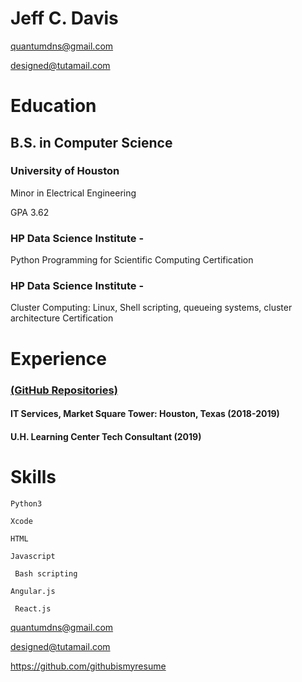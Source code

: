 # Jeff C. Davis
quantumdns@gmail.com

designed@tutamail.com


#  **Education**
## **B.S. in Computer Science**

### University of Houston

Minor in Electrical Engineering

GPA 3.62

### HP Data Science Institute -
Python Programming for Scientific Computing Certification

### HP Data Science Institute -
Cluster Computing: Linux, Shell scripting, queueing systems, cluster architecture Certification

# Experience

### [(GitHub Repositories)](https://github.com/githubismyresume)

#### IT Services, Market Square Tower: Houston, Texas 			(2018-2019)
#### U.H. Learning Center Tech Consultant					           (2019)


# __Skills__

	Python3
	
 	Xcode
	
 	HTML
	
 	Javascript
	
	 Bash scripting
	 
	Angular.js
	
	 React.js
	 


quantumdns@gmail.com

designed@tutamail.com

https://github.com/githubismyresume

